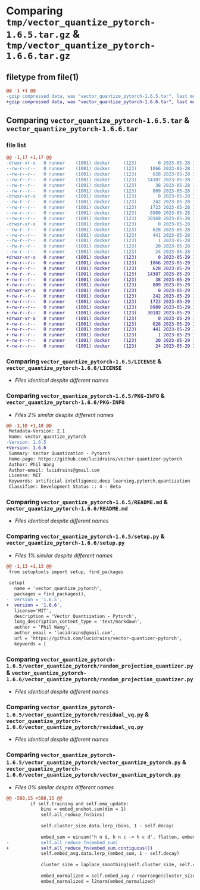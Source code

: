 # Comparing `tmp/vector_quantize_pytorch-1.6.5.tar.gz` & `tmp/vector_quantize_pytorch-1.6.6.tar.gz`

## filetype from file(1)

```diff
@@ -1 +1 @@
-gzip compressed data, was "vector_quantize_pytorch-1.6.5.tar", last modified: Sun May 28 17:43:45 2023, max compression
+gzip compressed data, was "vector_quantize_pytorch-1.6.6.tar", last modified: Mon May 29 16:34:57 2023, max compression
```

## Comparing `vector_quantize_pytorch-1.6.5.tar` & `vector_quantize_pytorch-1.6.6.tar`

### file list

```diff
@@ -1,17 +1,17 @@
-drwxr-xr-x   0 runner    (1001) docker     (123)        0 2023-05-28 17:43:45.295473 vector_quantize_pytorch-1.6.5/
--rw-r--r--   0 runner    (1001) docker     (123)     1066 2023-05-28 17:43:35.000000 vector_quantize_pytorch-1.6.5/LICENSE
--rw-r--r--   0 runner    (1001) docker     (123)      628 2023-05-28 17:43:45.295473 vector_quantize_pytorch-1.6.5/PKG-INFO
--rw-r--r--   0 runner    (1001) docker     (123)    14307 2023-05-28 17:43:35.000000 vector_quantize_pytorch-1.6.5/README.md
--rw-r--r--   0 runner    (1001) docker     (123)       38 2023-05-28 17:43:45.295473 vector_quantize_pytorch-1.6.5/setup.cfg
--rw-r--r--   0 runner    (1001) docker     (123)      809 2023-05-28 17:43:35.000000 vector_quantize_pytorch-1.6.5/setup.py
-drwxr-xr-x   0 runner    (1001) docker     (123)        0 2023-05-28 17:43:45.291473 vector_quantize_pytorch-1.6.5/vector_quantize_pytorch/
--rw-r--r--   0 runner    (1001) docker     (123)      242 2023-05-28 17:43:35.000000 vector_quantize_pytorch-1.6.5/vector_quantize_pytorch/__init__.py
--rw-r--r--   0 runner    (1001) docker     (123)     1723 2023-05-28 17:43:35.000000 vector_quantize_pytorch-1.6.5/vector_quantize_pytorch/random_projection_quantizer.py
--rw-r--r--   0 runner    (1001) docker     (123)     8989 2023-05-28 17:43:35.000000 vector_quantize_pytorch-1.6.5/vector_quantize_pytorch/residual_vq.py
--rw-r--r--   0 runner    (1001) docker     (123)    30169 2023-05-28 17:43:35.000000 vector_quantize_pytorch-1.6.5/vector_quantize_pytorch/vector_quantize_pytorch.py
-drwxr-xr-x   0 runner    (1001) docker     (123)        0 2023-05-28 17:43:45.291473 vector_quantize_pytorch-1.6.5/vector_quantize_pytorch.egg-info/
--rw-r--r--   0 runner    (1001) docker     (123)      628 2023-05-28 17:43:45.000000 vector_quantize_pytorch-1.6.5/vector_quantize_pytorch.egg-info/PKG-INFO
--rw-r--r--   0 runner    (1001) docker     (123)      441 2023-05-28 17:43:45.000000 vector_quantize_pytorch-1.6.5/vector_quantize_pytorch.egg-info/SOURCES.txt
--rw-r--r--   0 runner    (1001) docker     (123)        1 2023-05-28 17:43:45.000000 vector_quantize_pytorch-1.6.5/vector_quantize_pytorch.egg-info/dependency_links.txt
--rw-r--r--   0 runner    (1001) docker     (123)       20 2023-05-28 17:43:45.000000 vector_quantize_pytorch-1.6.5/vector_quantize_pytorch.egg-info/requires.txt
--rw-r--r--   0 runner    (1001) docker     (123)       24 2023-05-28 17:43:45.000000 vector_quantize_pytorch-1.6.5/vector_quantize_pytorch.egg-info/top_level.txt
+drwxr-xr-x   0 runner    (1001) docker     (123)        0 2023-05-29 16:34:57.425223 vector_quantize_pytorch-1.6.6/
+-rw-r--r--   0 runner    (1001) docker     (123)     1066 2023-05-29 16:34:41.000000 vector_quantize_pytorch-1.6.6/LICENSE
+-rw-r--r--   0 runner    (1001) docker     (123)      628 2023-05-29 16:34:57.425223 vector_quantize_pytorch-1.6.6/PKG-INFO
+-rw-r--r--   0 runner    (1001) docker     (123)    14307 2023-05-29 16:34:41.000000 vector_quantize_pytorch-1.6.6/README.md
+-rw-r--r--   0 runner    (1001) docker     (123)       38 2023-05-29 16:34:57.425223 vector_quantize_pytorch-1.6.6/setup.cfg
+-rw-r--r--   0 runner    (1001) docker     (123)      809 2023-05-29 16:34:41.000000 vector_quantize_pytorch-1.6.6/setup.py
+drwxr-xr-x   0 runner    (1001) docker     (123)        0 2023-05-29 16:34:57.425223 vector_quantize_pytorch-1.6.6/vector_quantize_pytorch/
+-rw-r--r--   0 runner    (1001) docker     (123)      242 2023-05-29 16:34:41.000000 vector_quantize_pytorch-1.6.6/vector_quantize_pytorch/__init__.py
+-rw-r--r--   0 runner    (1001) docker     (123)     1723 2023-05-29 16:34:41.000000 vector_quantize_pytorch-1.6.6/vector_quantize_pytorch/random_projection_quantizer.py
+-rw-r--r--   0 runner    (1001) docker     (123)     8989 2023-05-29 16:34:41.000000 vector_quantize_pytorch-1.6.6/vector_quantize_pytorch/residual_vq.py
+-rw-r--r--   0 runner    (1001) docker     (123)    30182 2023-05-29 16:34:41.000000 vector_quantize_pytorch-1.6.6/vector_quantize_pytorch/vector_quantize_pytorch.py
+drwxr-xr-x   0 runner    (1001) docker     (123)        0 2023-05-29 16:34:57.425223 vector_quantize_pytorch-1.6.6/vector_quantize_pytorch.egg-info/
+-rw-r--r--   0 runner    (1001) docker     (123)      628 2023-05-29 16:34:57.000000 vector_quantize_pytorch-1.6.6/vector_quantize_pytorch.egg-info/PKG-INFO
+-rw-r--r--   0 runner    (1001) docker     (123)      441 2023-05-29 16:34:57.000000 vector_quantize_pytorch-1.6.6/vector_quantize_pytorch.egg-info/SOURCES.txt
+-rw-r--r--   0 runner    (1001) docker     (123)        1 2023-05-29 16:34:57.000000 vector_quantize_pytorch-1.6.6/vector_quantize_pytorch.egg-info/dependency_links.txt
+-rw-r--r--   0 runner    (1001) docker     (123)       20 2023-05-29 16:34:57.000000 vector_quantize_pytorch-1.6.6/vector_quantize_pytorch.egg-info/requires.txt
+-rw-r--r--   0 runner    (1001) docker     (123)       24 2023-05-29 16:34:57.000000 vector_quantize_pytorch-1.6.6/vector_quantize_pytorch.egg-info/top_level.txt
```

### Comparing `vector_quantize_pytorch-1.6.5/LICENSE` & `vector_quantize_pytorch-1.6.6/LICENSE`

 * *Files identical despite different names*

### Comparing `vector_quantize_pytorch-1.6.5/PKG-INFO` & `vector_quantize_pytorch-1.6.6/PKG-INFO`

 * *Files 2% similar despite different names*

```diff
@@ -1,10 +1,10 @@
 Metadata-Version: 2.1
 Name: vector_quantize_pytorch
-Version: 1.6.5
+Version: 1.6.6
 Summary: Vector Quantization - Pytorch
 Home-page: https://github.com/lucidrains/vector-quantizer-pytorch
 Author: Phil Wang
 Author-email: lucidrains@gmail.com
 License: MIT
 Keywords: artificial intelligence,deep learning,pytorch,quantization
 Classifier: Development Status :: 4 - Beta
```

### Comparing `vector_quantize_pytorch-1.6.5/README.md` & `vector_quantize_pytorch-1.6.6/README.md`

 * *Files identical despite different names*

### Comparing `vector_quantize_pytorch-1.6.5/setup.py` & `vector_quantize_pytorch-1.6.6/setup.py`

 * *Files 1% similar despite different names*

```diff
@@ -1,13 +1,13 @@
 from setuptools import setup, find_packages
 
 setup(
   name = 'vector_quantize_pytorch',
   packages = find_packages(),
-  version = '1.6.5',
+  version = '1.6.6',
   license='MIT',
   description = 'Vector Quantization - Pytorch',
   long_description_content_type = 'text/markdown',
   author = 'Phil Wang',
   author_email = 'lucidrains@gmail.com',
   url = 'https://github.com/lucidrains/vector-quantizer-pytorch',
   keywords = [
```

### Comparing `vector_quantize_pytorch-1.6.5/vector_quantize_pytorch/random_projection_quantizer.py` & `vector_quantize_pytorch-1.6.6/vector_quantize_pytorch/random_projection_quantizer.py`

 * *Files identical despite different names*

### Comparing `vector_quantize_pytorch-1.6.5/vector_quantize_pytorch/residual_vq.py` & `vector_quantize_pytorch-1.6.6/vector_quantize_pytorch/residual_vq.py`

 * *Files identical despite different names*

### Comparing `vector_quantize_pytorch-1.6.5/vector_quantize_pytorch/vector_quantize_pytorch.py` & `vector_quantize_pytorch-1.6.6/vector_quantize_pytorch/vector_quantize_pytorch.py`

 * *Files 0% similar despite different names*

```diff
@@ -588,15 +588,15 @@
         if self.training and self.ema_update:
             bins = embed_onehot.sum(dim = 1)
             self.all_reduce_fn(bins)
 
             self.cluster_size.data.lerp_(bins, 1 - self.decay)
 
             embed_sum = einsum('h n d, h n c -> h c d', flatten, embed_onehot)
-            self.all_reduce_fn(embed_sum)
+            self.all_reduce_fn(embed_sum.contiguous())
             self.embed_avg.data.lerp_(embed_sum, 1 - self.decay)
 
             cluster_size = laplace_smoothing(self.cluster_size, self.codebook_size, self.eps) * self.cluster_size.sum(dim = -1, keepdim = True)
 
             embed_normalized = self.embed_avg / rearrange(cluster_size, '... -> ... 1')
             embed_normalized = l2norm(embed_normalized)
```

